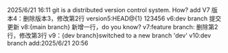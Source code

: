 2025/6/21 16:11
git is a distributed version control system. How? add V7
版本4：删除版本3，修改第2行
version5:HEAD@{1} 123456
v6:dev branch 提交更新
v8:{main branch} 新增一行，do you know?
v7:feature branch: 删除第2行，修改第3行
v9：{dev branch}switched to a new branch 'dev'
v10:dev branch add:2025/6/21 20:56
